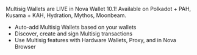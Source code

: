 
Multisig Wallets are LIVE in Nova Wallet 10.1!
Available on Polkadot + PAH, Kusama + KAH, Hydration, Mythos, Moonbeam.

- Auto-add Multisig Wallets based on your wallets
- Discover, create and sign Multisig transactions
- Use Multisig features with Hardware Wallets, Proxy, and in Nova Browser
